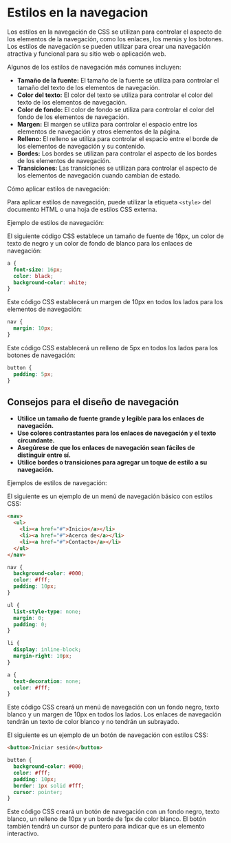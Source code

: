 # Estilos en la navegacion

Los estilos en la navegación de CSS se utilizan para controlar el aspecto de los elementos de la navegación, como los enlaces, los menús y los botones. Los estilos de navegación se pueden utilizar para crear una navegación atractiva y funcional para su sitio web o aplicación web.

Algunos de los estilos de navegación más comunes incluyen:

* **Tamaño de la fuente:** El tamaño de la fuente se utiliza para controlar el tamaño del texto de los elementos de navegación.
* **Color del texto:** El color del texto se utiliza para controlar el color del texto de los elementos de navegación.
* **Color de fondo:** El color de fondo se utiliza para controlar el color del fondo de los elementos de navegación.
* **Margen:** El margen se utiliza para controlar el espacio entre los elementos de navegación y otros elementos de la página.
* **Relleno:** El relleno se utiliza para controlar el espacio entre el borde de los elementos de navegación y su contenido.
* **Bordes:** Los bordes se utilizan para controlar el aspecto de los bordes de los elementos de navegación.
* **Transiciones:** Las transiciones se utilizan para controlar el aspecto de los elementos de navegación cuando cambian de estado.

Cómo aplicar estilos de navegación:

Para aplicar estilos de navegación, puede utilizar la etiqueta `<style>` del documento HTML o una hoja de estilos CSS externa.

Ejemplo de estilos de navegación:

El siguiente código CSS establece un tamaño de fuente de 16px, un color de texto de negro y un color de fondo de blanco para los enlaces de navegación:

```css
a {
  font-size: 16px;
  color: black;
  background-color: white;
}
```

Este código CSS establecerá un margen de 10px en todos los lados para los elementos de navegación:

```css
nav {
  margin: 10px;
}
```

Este código CSS establecerá un relleno de 5px en todos los lados para los botones de navegación:

```css
button {
  padding: 5px;
}
```

## Consejos para el diseño de navegación

* **Utilice un tamaño de fuente grande y legible para los enlaces de navegación.**
* **Use colores contrastantes para los enlaces de navegación y el texto circundante.**
* **Asegúrese de que los enlaces de navegación sean fáciles de distinguir entre sí.**
* **Utilice bordes o transiciones para agregar un toque de estilo a su navegación.**

Ejemplos de estilos de navegación:

El siguiente es un ejemplo de un menú de navegación básico con estilos CSS:

```html
<nav>
  <ul>
    <li><a href="#">Inicio</a></li>
    <li><a href="#">Acerca de</a></li>
    <li><a href="#">Contacto</a></li>
  </ul>
</nav>
```

```css
nav {
  background-color: #000;
  color: #fff;
  padding: 10px;
}

ul {
  list-style-type: none;
  margin: 0;
  padding: 0;
}

li {
  display: inline-block;
  margin-right: 10px;
}

a {
  text-decoration: none;
  color: #fff;
}
```

Este código CSS creará un menú de navegación con un fondo negro, texto blanco y un margen de 10px en todos los lados. Los enlaces de navegación tendrán un texto de color blanco y no tendrán un subrayado.

El siguiente es un ejemplo de un botón de navegación con estilos CSS:

```html
<button>Iniciar sesión</button>
```

```css
button {
  background-color: #000;
  color: #fff;
  padding: 10px;
  border: 1px solid #fff;
  cursor: pointer;
}
```

Este código CSS creará un botón de navegación con un fondo negro, texto blanco, un relleno de 10px y un borde de 1px de color blanco. El botón también tendrá un cursor de puntero para indicar que es un elemento interactivo.
